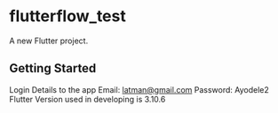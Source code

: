 # flutterflow_test

A new Flutter project.

## Getting Started
Login Details to the app
Email: latman@gmail.com
Password: Ayodele2
Flutter Version used in developing  is 3.10.6
